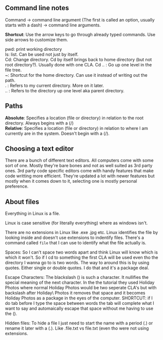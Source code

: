 
## Command line notes

Command -> command line argument (The first is called an option, usually starts with a dash) -> command line arguments.

**Shortcut**: Use the arrow keys to go through already typed commands. Use side arrows to customize them.

pwd: print working directory  
ls: list. Can be used not just by itself.  
Cd: Change directory. Cd by itself brings back to home directory (but not root directory?). Usually done with one CLA.
Cd .. : Go up one level in the file tree.  
~: Shortcut for the home directory. Can use it instead of writing out the path.  
. : Refers to my current directory. More on it later.  
.. : Refers to the directory up one level aka parent directory.  

## Paths
**Absolute**: Specifies a location (file or directory) in relation to the root directory. Always begins with a (/)  
**Relative**: Specifies a location (file or directory) in relation to where I am currently are in the system. Doesn't begin with a (/).  


## Choosing a text editor
There are a bunch of different text editors. All computers come with some sort of one. Mostly they're bare bones and not as well suited as 3rd party ones. 3rd party code specific editors come with handy features that make code writting more efficient. They're updated a lot with newer features but mostly when it comes down to it, selecting one is mostly personal preference.

## About files  

Everything in Linux is a file.

Linux is case sensitive (for literally everything) where as windows isn't.

There are no extensions in Linux like .exe .jpg etc. Linux identifies the file by looking inside and doesn't use extensions to indentify files. There's a command called `file` that I can use to identify what the file actually is.

Spaces: So I can't space two words apart and think Linux will know which is which it won't. So if I cd to something the first CLA will be used even tho the directory I wanna go to is two words. The way to around this is by using quotes. Either single or double quotes. I do that and it's a package deal.

Escape Characters: The blackslash (\) is such a character. It nullifies the special meaning of the next character. In the the tutorial they used Holiday Photos where normal Holiday Photos would be two seperate CLA's but with backslash after Holiday\ Photos it removes that space and it becomes Holiday Photos as a package in the eyes of the computer. SHORTCUT: if I do tab before I type the space between words the tab will complete what I want to say and automaically escape that space without me having to use the (\).

Hidden files: To hide a file I just need to start the name with a period (.) or rename it later with a (.). Like .file.txt vs file.txt (even tho were not using extensions.
